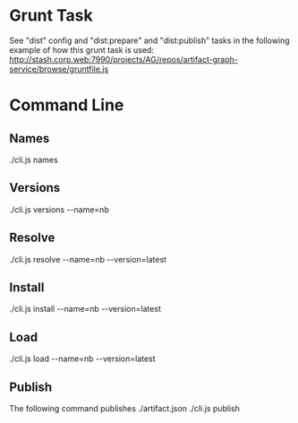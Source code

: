 # Grunt Task
See "dist" config and "dist:prepare" and "dist:publish" tasks in the following example of how this grunt task is used:
http://stash.corp.web:7990/projects/AG/repos/artifact-graph-service/browse/gruntfile.js

# Command Line

## Names
./cli.js names

## Versions
./cli.js versions --name=nb

## Resolve
./cli.js resolve --name=nb --version=latest

## Install
./cli.js install --name=nb --version=latest

## Load
./cli.js load --name=nb --version=latest

## Publish
The following command publishes ./artifact.json
./cli.js publish
